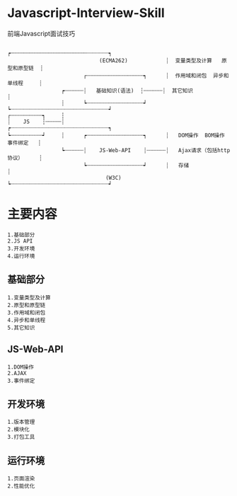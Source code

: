 # Javascript-Interview-Skill
前端Javascript面试技巧

                                                      ┍┄┄┄┄┄┄┄┄┄┄┄┄┄┄┄┄┄┄┄┄┄┄┄┄┈┈┈┈┈┈┈┑
                                 (ECMA262)            ┊  变量类型及计算   原型和原型链  ┊
                            ┌┄┄┄┄┄┄┄┄┄┄┄┄┄┄┄┄┄┄┑      ┊  作用域和闭包  异步和单线程     ┊
                     ┍┄┄┄┄┄┄┊   基础知识(语法)  ┆┄┄┄┄┄┄┊  其它知识                      ┊
                     ┊      ┕┄┄┄┄┄┄┄┄┄┄┄┄┄┄┄┄┄┄┙      ┕┈┈┈┈┈┈┈┈┈┈┈┈┈┈┈┈┈┈┈┈┈┈┈┈┈┈┈┈┈┈┈┙
    ┌┄┄┄┄┄┄┄┄┄┄┑     ┆      
    ┊    JS    ┆┄┄┄┄┄┊                                ┍┈┈┈┈┈┈┈┈┈┈┈┈┈┈┈┈┈┈┈┈┈┈┈┈┈┈┈┈┈┈┈┑
    ┕┄┄┄┄┄┄┄┄┄┄┙     ┊      ┍┄┄┄┄┄┄┄┄┄┄┄┄┄┄┄┄┄┄┑      ┊   DOM操作  BOM操作  事件绑定   ┊
                     ┕┄┄┄┄┄┄┊    JS-Web-API    ┊┄┄┄┄┄┄┊   Ajax请求（包括http协议）     ┆  
                            ┕┄┄┄┄┄┄┄┄┄┄┄┄┄┄┄┄┄┄┙      ┊   存储                        ┊
                                   (W3C)              ┕┈┈┈┈┈┈┈┈┈┈┈┈┈┈┈┈┈┈┈┈┈┈┈┈┈┈┈┈┈┈┈┙

# 主要内容
    1.基础部分
    2.JS API
    3.开发环境
    4.运行环境

## 基础部分
    1.变量类型及计算
    2.原型和原型链
    3.作用域和闭包
    4.异步和单线程
    5.其它知识

## JS-Web-API
    1.DOM操作
    2.AJAX
    3.事件绑定

## 开发环境
    1.版本管理
    2.模块化
    3.打包工具

## 运行环境
    1.页面渲染
    2.性能优化
